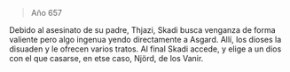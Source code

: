 > Año 657

Debido al asesinato de su padre, Thjazi, Skadi busca venganza de forma valiente pero algo ingenua yendo directamente a Asgard. Allí, los dioses la disuaden y le ofrecen varios tratos. Al final Skadi accede, y elige a un dios con el que casarse, en etse caso, Njörd, de los Vanir.